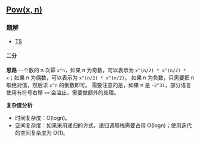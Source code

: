 ## [Pow(x, n)](https://leetcode-cn.com/problems/powx-n/)
### 题解
+ [TS](../../ts/128/50.ts)

#### 二分
**思路**
一个数的 n 次幂 `x^n`，如果 n 为奇数，可以表示为 `x^(n/2) * x^(n/2) * x`；如果 n 为偶数，可以表示为 `x^(n/2) * x^(n/2)`。
如果 n 为负数，只需要把 n 取绝对值，然后求 `x^n` 的倒数即可。
需要注意的是，如果 n 是 `-2^31`，部分语言使用有符号右移 `>>` 会溢出，需要做额外的处理。

**复杂度分析**
+ 时间复杂度：O(logn)。
+ 空间复杂度：如果采用递归的方式，递归调用栈需要占用 O(logn)；使用迭代的空间复杂度为 O(1)。